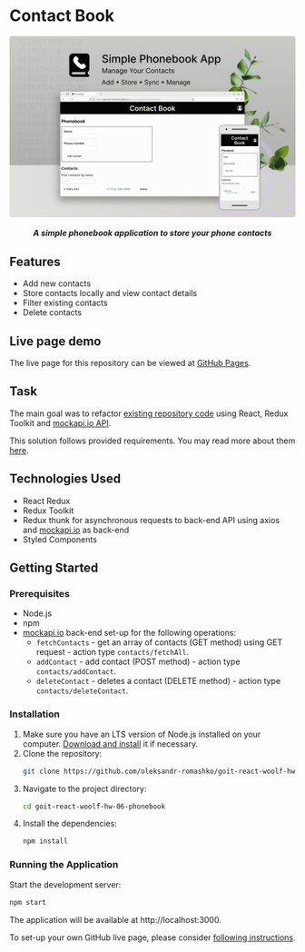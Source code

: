 # Contact Book

<p align="center">
  <img align="center" src="./assets/application-preview.jpg" width="600" title="Application interface" alt="application interface preview">
</p>

<h5 align="center">
  A simple phonebook application to store your phone contacts
</h5>


## Features

- Add new contacts
- Store contacts locally and view contact details
- Filter existing contacts
- Delete contacts

## Live page demo

The live page for this repository can be viewed at [GitHub Pages](https://oleksandr-romashko.github.io/goit-react-woolf-hw-06-phonebook/).

## Task

The main goal was to refactor [existing repository code](https://github.com/oleksandr-romashko/goit-react-woolf-hw-06-phonebook) using React, Redux Toolkit and [mockapi.io API](https://mockapi.io/).

This solution follows provided requirements. You may read more about them [here](./assets/task/README.en.md).

## Technologies Used

- React Redux
- Redux Toolkit
- Redux thunk for asynchronous requests to back-end API using axios and [mockapi.io](https://mockapi.io/) as back-end
- Styled Components

## Getting Started

### Prerequisites

- Node.js
- npm
- [mockapi.io](https://mockapi.io/) back-end set-up for the following operations:
  - `fetchContacts` - get an array of contacts (GET method) using GET request - action type `contacts/fetchAll`.
  - `addContact` - add contact (POST method) - action type `contacts/addContact`.
  - `deleteContact` - deletes a contact (DELETE method) - action type `contacts/deleteContact`.

### Installation

1. Make sure you have an LTS version of Node.js installed on your computer. [Download and install](https://nodejs.org/en/) it if necessary.
2. Clone the repository:
    ```sh
    git clone https://github.com/oleksandr-romashko/goit-react-woolf-hw-06-phonebook.git
    ```
3. Navigate to the project directory:
    ```sh
    cd goit-react-woolf-hw-06-phonebook
    ```
4. Install the dependencies:
    ```sh
    npm install
    ```

### Running the Application

Start the development server:

```sh
npm start
```

The application will be available at http://localhost:3000.

To set-up your own GitHub live page, please consider [following instructions](./assets/teplate-repository-usage/README.en.md).  
